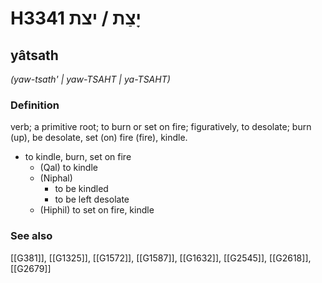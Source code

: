 # H3341 יָצַת / יצת

## yâtsath

_(yaw-tsath' | yaw-TSAHT | ya-TSAHT)_

### Definition

verb; a primitive root; to burn or set on fire; figuratively, to desolate; burn (up), be desolate, set (on) fire (fire), kindle.

- to kindle, burn, set on fire
    - (Qal) to kindle
    - (Niphal)
        - to be kindled
        - to be left desolate
    - (Hiphil) to set on fire, kindle
### See also

[[G381]], [[G1325]], [[G1572]], [[G1587]], [[G1632]], [[G2545]], [[G2618]], [[G2679]]

